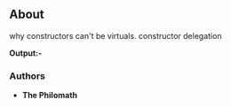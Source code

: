 ## About

why constructors can't be virtuals.
constructor delegation

**Output:-**

### Authors

* **The Philomath**
